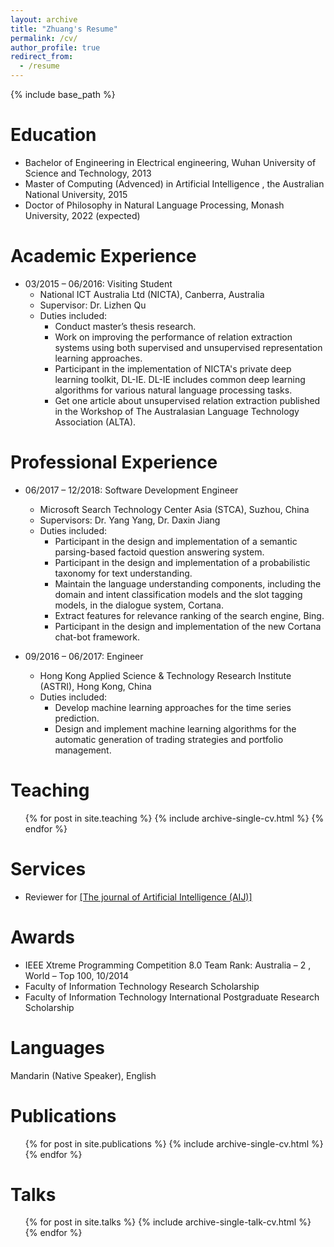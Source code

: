 ```yaml
---
layout: archive
title: "Zhuang's Resume"
permalink: /cv/
author_profile: true
redirect_from:
  - /resume
---
```


{% include base_path %}

Education
======
* Bachelor of Engineering in Electrical engineering, Wuhan University of Science and Technology, 2013
* Master of Computing (Advenced) in Artificial Intelligence , the Australian National University, 2015
* Doctor of Philosophy in Natural Language Processing, Monash University, 2022 (expected)

Academic Experience
======
* 03/2015 – 06/2016: Visiting Student
  * National ICT Australia Ltd (NICTA), Canberra, Australia
  * Supervisor: Dr. Lizhen Qu
  * Duties included: 
    * Conduct master’s thesis research.
    * Work on improving the performance of relation extraction systems using both supervised and unsupervised representation learning approaches.
    * Participant in the implementation of NICTA's private deep learning toolkit, DL-IE. DL-IE includes common deep learning algorithms for various natural language processing tasks.
    * Get one article about unsupervised relation extraction published in the Workshop of The Australasian Language Technology Association (ALTA).


Professional Experience
======
* 06/2017 – 12/2018: Software Development Engineer
  * Microsoft Search Technology Center Asia (STCA), Suzhou, China
  * Supervisors: Dr. Yang Yang, Dr. Daxin Jiang
  * Duties included: 
    * Participant in the design and implementation of a semantic parsing-based factoid question answering system.
    * Participant in the design and implementation of a probabilistic taxonomy for text understanding.
    * Maintain the language understanding components, including the domain and intent classification models and the slot tagging models, in the dialogue system, Cortana.
    * Extract features for relevance ranking of the search engine, Bing.
    * Participant in the design and implementation of the new Cortana chat-bot framework.

* 09/2016 – 06/2017: Engineer
  * Hong Kong Applied Science & Technology Research Institute (ASTRI), Hong Kong, China
  * Duties included: 
    * Develop machine learning approaches for the time series prediction.
    * Design and implement machine learning algorithms for the automatic generation of trading strategies and portfolio management.


Teaching
======
  <ul>{% for post in site.teaching %}
    {% include archive-single-cv.html %}
  {% endfor %}</ul>
  
Services
======
* Reviewer for [[The journal of Artificial Intelligence (AIJ)]](https://www.journals.elsevier.com/artificial-intelligence)

Awards
======
* IEEE Xtreme Programming Competition 8.0 Team Rank: Australia – 2 , World – Top 100, 10/2014
* Faculty of Information Technology Research Scholarship
* Faculty of Information Technology International Postgraduate
Research Scholarship

Languages 
======
Mandarin (Native Speaker), English

Publications
======
  <ul>{% for post in site.publications %}
    {% include archive-single-cv.html %}
  {% endfor %}</ul>
  
Talks
======
  <ul>{% for post in site.talks %}
    {% include archive-single-talk-cv.html %}
  {% endfor %}</ul>
  
